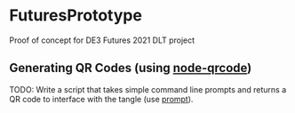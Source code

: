 # FuturesPrototype
Proof of concept for DE3 Futures 2021 DLT project

## Generating QR Codes (using [node-qrcode](https://www.npmjs.com/package/qrcode))

TODO: Write a script that takes simple command line prompts and returns a QR code to interface with the tangle (use [prompt](https://www.npmjs.com/package/prompt)).

